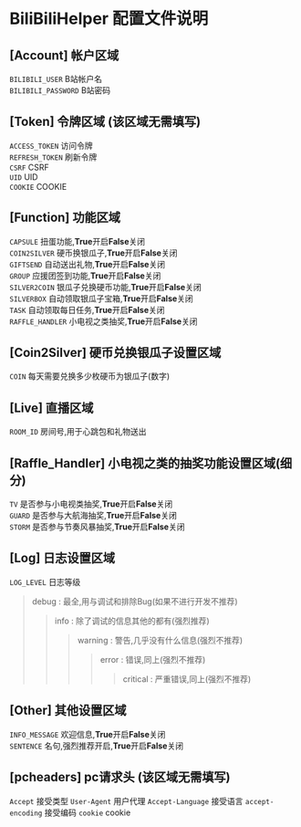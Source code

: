 # BiliBiliHelper 配置文件说明

## [Account] 帐户区域

``BILIBILI_USER`` B站帐户名  
``BILIBILI_PASSWORD`` B站密码

## [Token] 令牌区域 (该区域无需填写)
``ACCESS_TOKEN`` 访问令牌  
``REFRESH_TOKEN`` 刷新令牌  
``CSRF`` CSRF  
``UID`` UID  
``COOKIE`` COOKIE  

## [Function] 功能区域
``CAPSULE`` 扭蛋功能,**True**开启**False**关闭  
``COIN2SILVER`` 硬币换银瓜子,**True**开启**False**关闭  
``GIFTSEND`` 自动送出礼物,**True**开启**False**关闭  
``GROUP`` 应援团签到功能,**True**开启**False**关闭  
``SILVER2COIN`` 银瓜子兑换硬币功能,**True**开启**False**关闭  
``SILVERBOX`` 自动领取银瓜子宝箱,**True**开启**False**关闭  
``TASK`` 自动领取每日任务,**True**开启**False**关闭  
``RAFFLE_HANDLER`` 小电视之类抽奖,**True**开启**False**关闭  

## [Coin2Silver] 硬币兑换银瓜子设置区域
``COIN`` 每天需要兑换多少枚硬币为银瓜子(数字)

## [Live] 直播区域
``ROOM_ID`` 房间号,用于心跳包和礼物送出  

## [Raffle_Handler] 小电视之类的抽奖功能设置区域(细分)
``TV`` 是否参与小电视类抽奖,**True**开启**False**关闭  
``GUARD`` 是否参与大航海抽奖,**True**开启**False**关闭  
``STORM`` 是否参与节奏风暴抽奖,**True**开启**False**关闭  

## [Log] 日志设置区域
``LOG_LEVEL`` 日志等级
> debug : 最全,用与调试和排除Bug(如果不进行开发不推荐)
>> info : 除了调试的信息其他的都有(强烈推荐)
>>> warning : 警告,几乎没有什么信息(强烈不推荐)
>>>> error : 错误,同上(强烈不推荐)
>>>>> critical : 严重错误,同上(强烈不推荐)

## [Other] 其他设置区域
``INFO_MESSAGE`` 欢迎信息,**True**开启**False**关闭  
``SENTENCE`` 名句,强烈推荐开启,**True**开启**False**关闭  

## [pcheaders] pc请求头 (该区域无需填写)
``Accept`` 接受类型
``User-Agent`` 用户代理
``Accept-Language`` 接受语言
``accept-encoding`` 接受编码
``cookie`` cookie
